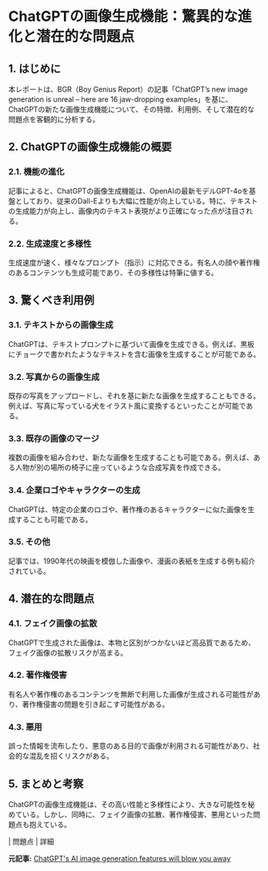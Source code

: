 # ChatGPTの画像生成機能：驚異的な進化と潜在的な問題点

## 1. はじめに

本レポートは、BGR（Boy Genius Report）の記事「ChatGPT’s new image generation is unreal – here are 16 jaw-dropping examples」を基に、ChatGPTの新たな画像生成機能について、その特徴、利用例、そして潜在的な問題点を客観的に分析する。

## 2. ChatGPTの画像生成機能の概要

### 2.1. 機能の進化

記事によると、ChatGPTの画像生成機能は、OpenAIの最新モデルGPT-4oを基盤としており、従来のDall-Eよりも大幅に性能が向上している。特に、テキストの生成能力が向上し、画像内のテキスト表現がより正確になった点が注目される。

### 2.2. 生成速度と多様性

生成速度が速く、様々なプロンプト（指示）に対応できる。有名人の顔や著作権のあるコンテンツも生成可能であり、その多様性は特筆に値する。

## 3. 驚くべき利用例

### 3.1. テキストからの画像生成

ChatGPTは、テキストプロンプトに基づいて画像を生成できる。例えば、黒板にチョークで書かれたようなテキストを含む画像を生成することが可能である。

### 3.2. 写真からの画像生成

既存の写真をアップロードし、それを基に新たな画像を生成することもできる。例えば、写真に写っている犬をイラスト風に変換するといったことが可能である。

### 3.3. 既存の画像のマージ

複数の画像を組み合わせ、新たな画像を生成することも可能である。例えば、ある人物が別の場所の椅子に座っているような合成写真を作成できる。

### 3.4. 企業ロゴやキャラクターの生成

ChatGPTは、特定の企業のロゴや、著作権のあるキャラクターに似た画像を生成することも可能である。

### 3.5. その他

記事では、1990年代の映画を模倣した画像や、漫画の表紙を生成する例も紹介されている。

## 4. 潜在的な問題点

### 4.1. フェイク画像の拡散

ChatGPTで生成された画像は、本物と区別がつかないほど高品質であるため、フェイク画像の拡散リスクが高まる。

### 4.2. 著作権侵害

有名人や著作権のあるコンテンツを無断で利用した画像が生成される可能性があり、著作権侵害の問題を引き起こす可能性がある。

### 4.3. 悪用

誤った情報を流布したり、悪意のある目的で画像が利用される可能性があり、社会的な混乱を招くリスクがある。

## 5. まとめと考察

ChatGPTの画像生成機能は、その高い性能と多様性により、大きな可能性を秘めている。しかし、同時に、フェイク画像の拡散、著作権侵害、悪用といった問題点も抱えている。

| 問題点 | 詳細 

**元記事:** [ChatGPT's AI image generation features will blow you away](https://bgr.com/tech/chatgpts-new-image-generation-is-unreal-here-are-16-jaw-dropping-examples/)